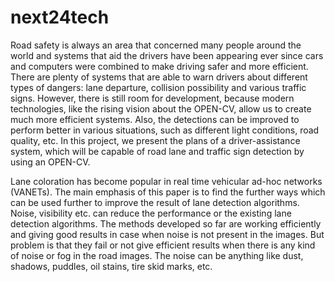 # next24tech

Road safety   is   always   an   area   that   concerned   many people   around   the   world   and   systems   that   aid   the drivers    have    been    appearing    ever    since    cars    and computers were combined  to  make  driving  safer  and more efficient.   There are plenty of systems that are able to warn  drivers  about  different  types  of  dangers:  lane departure,  collision  possibility  and various  traffic  signs. However,  there  is  still  room  for  development,  because modern  technologies,  like  the  rising  vision  about  the OPEN-CV,   allow   us   to   create   much   more   efficient systems.   Also,   the   detections   can   be   improved   to perform  better  in  various  situations,  such  as  different light  conditions,  road  quality,  etc.  In  this  project,  we present  the  plans  of  a  driver-assistance  system,  which will be capable of road lane  and traffic sign detection  by using an OPEN-CV.  

Lane coloration has become popular in real time vehicular ad-hoc networks (VANETs). The main emphasis of this paper is to find the further ways which can be used further to improve the result of lane detection algorithms. Noise, visibility etc. can reduce the performance or the existing lane detection algorithms. The methods developed so far are working efficiently and giving good results in case when noise is not present in the images. But problem is that they fail or not give efficient results when there is any kind of noise or fog in the road images. The noise can be anything like dust, shadows, puddles, oil stains, tire skid marks, etc.
